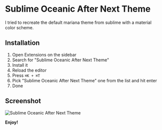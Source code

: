 # Sublime Oceanic After Next Theme

I tried to recreate the default mariana theme from sublime with a material color scheme.

## Installation

1. Open Extensions on the sidebar
2. Search for "Sublime Oceanic After Next Theme"
3. Install it
4. Reload the editor
5. Press `⌘K + ⌘T`
6. Pick "Sublime Oceanic After Next Theme" one from the list and hit enter
7. Done

## Screenshot

![Sublime Oceanic After Next Theme](https://user-images.githubusercontent.com/2046613/64705499-54969c80-d4b0-11e9-9138-6d358cfa9e02.png)


**Enjoy!**
